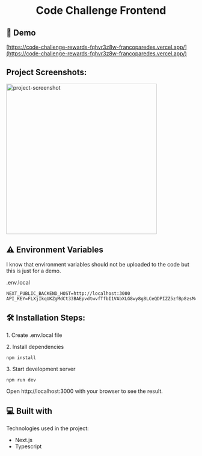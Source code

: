 <h1 align="center" id="title">Code Challenge Frontend</h1>

<h2>🚀 Demo</h2>

[https://code-challenge-rewards-fqhvr3z8w-francoparedes.vercel.app/](https://code-challenge-rewards-fqhvr3z8w-francoparedes.vercel.app/)

<h2>Project Screenshots:</h2>

<img src="https://res.cloudinary.com/djlgdovna/image/upload/v1694718710/Screenshot_at_Sep_14_21-11-33_h3uz7b.png" alt="project-screenshot" width="400" height="400/">

<h2>⚠️ Environment Variables</h2>

I know that environment variables should not be uploaded to the code but this is just for a demo.

.env.local
```
NEXT_PUBLIC_BACKEND_HOST=http://localhost:3000
API_KEY=FLXjIkqUKZgMdCt33BAEpvdtwvfTfbI1VAbXLG8wy8g8LCeQDPIZZ5zfBp8zsM4p3CgumsoyPwKUfmtjCERgwCwDrY4x_7icWzLVm7G1URaedaMExP05F76CofgCZXYx
```

<h2>🛠️ Installation Steps:</h2>

<p>1. Create .env.local file</p>
<p>2. Install dependencies</p>

```
npm install 
```

<p>3. Start development server</p>

```
npm run dev
```

Open http://localhost:3000 with your browser to see the result.

<h2>💻 Built with</h2>

Technologies used in the project:

- Next.js
- Typescript
